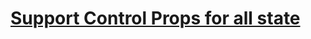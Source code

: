 # [Support Control Props for all state](https://egghead.io/lessons/react-support-control-props-for-all-state)